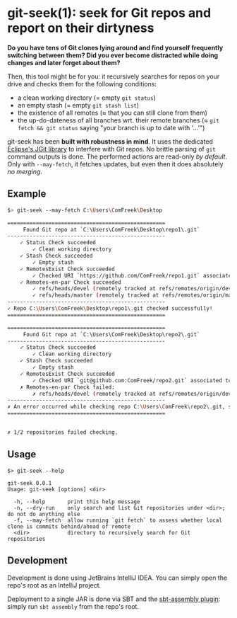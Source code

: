 # git-seek(1): seek for Git repos and report on their dirtyness

**Do you have tens of Git clones lying around and find yourself frequently switching between them? Did you ever become distracted while doing changes and later forget about them?**

Then, this tool might be for you: it recursively searches for repos on your drive and checks them for the following conditions:

- a clean working directory (= empty `git status`)
- an empty stash (= empty `git stash list`)
- the existence of all remotes (≈ that you can still clone from them)
- the up-do-dateness of all branches wrt. their remote branches (≈ `git fetch && git status` saying "your branch is up to date with '...'")

git-seek has been **built with robustness in mind**.
It uses the dedicated [Eclipse's JGit library](https://www.eclipse.org/jgit/) to interfere with Git repos. No brittle parsing of `git` command outputs is done.
The performed actions are read-only *by default*.
Only with `--may-fetch`, it fetches updates, but even then it does absolutely *no merging*.

## Example

```bash
$> git-seek --may-fetch C:\Users\ComFreek\Desktop

==================================================
     Found Git repo at `C:\Users\ComFreek\Desktop\repo1\.git`
--------------------------------------------------
    ✓ Status Check succeeded
        ✓ Clean working directory
    ✓ Stash Check succeeded
        ✓ Empty stash
    ✓ RemotesExist Check succeeded
        ✓ Checked URI `https://github.com/ComFreek/repo1.git` associated to remote `origin`
    ✓ Remotes-en-par Check succeeded
        ✓ refs/heads/devel (remotely tracked at refs/remotes/origin/devel) is even with remote
        ✓ refs/heads/master (remotely tracked at refs/remotes/origin/master) is even with remote
--------------------------------------------------
✓ Repo C:\Users\ComFreek\Desktop\repo1\.git checked successfully!
==================================================

==================================================
     Found Git repo at `C:\Users\ComFreek\Desktop\repo2\.git`
--------------------------------------------------
    ✓ Status Check succeeded
        ✓ Clean working directory
    ✓ Stash Check succeeded
        ✓ Empty stash
    ✓ RemotesExist Check succeeded
        ✓ Checked URI `git@github.com:ComFreek/repo2.git` associated to remote `origin`
    ✗ Remotes-en-par Check failed:
        ✗ refs/heads/devel (remotely tracked at refs/remotes/origin/devel) is 4 commits behind and 0 commits ahead
--------------------------------------------------
✗ An error occurred while checking repo C:\Users\ComFreek\repo2\.git, see above.
==================================================


✗ 1/2 repositories failed checking.
```

## Usage

```
$> git-seek --help

git-seek 0.0.1
Usage: git-seek [options] <dir>

  -h, --help       print this help message
  -n, --dry-run    only search and list Git repositories under <dir>; do not do anything else
  -f, --may-fetch  allow running `git fetch` to assess whether local clone is commits behind/ahead of remote
  <dir>            directory to recursively search for Git repositories
```

## Development

Development is done using JetBrains IntelliJ IDEA. You can simply open the repo's root as an IntelliJ project.

Deployment to a single JAR is done via SBT and the [sbt-assembly plugin](https://github.com/sbt/sbt-assembly#using-published-plugin): simply run `sbt assembly` from the repo's root.
